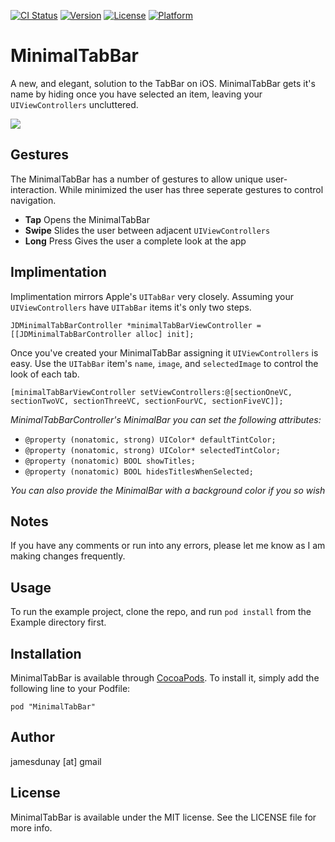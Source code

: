 [![CI Status](http://img.shields.io/travis/jamesdunay@gmail.com/MinimalTabBar.svg?style=flat)](https://travis-ci.org/jamesdunay@gmail.com/MinimalTabBar)
[![Version](https://img.shields.io/cocoapods/v/MinimalTabBar.svg?style=flat)](http://cocoadocs.org/docsets/MinimalTabBar)
[![License](https://img.shields.io/cocoapods/l/MinimalTabBar.svg?style=flat)](http://cocoadocs.org/docsets/MinimalTabBar)
[![Platform](https://img.shields.io/cocoapods/p/MinimalTabBar.svg?style=flat)](http://cocoadocs.org/docsets/MinimalTabBar)


# MinimalTabBar

A new, and elegant, solution to the TabBar on iOS. 
MinimalTabBar gets it's name by hiding once you have selected an item, leaving your `UIViewControllers` uncluttered. 

![](http://i.imgur.com/of7jv2j.gif)


## Gestures
The MinimalTabBar has a number of gestures to allow unique user-interaction. While minimized the user has three seperate gestures to control navigation.

  * **Tap** Opens the MinimalTabBar
  * **Swipe** Slides the user between adjacent `UIViewControllers`
  * **Long** Press Gives the user a complete look at the app




## Implimentation
Implimentation mirrors Apple's `UITabBar` very closely. Assuming your `UIViewControllers` have `UITabBar` items it's only two steps.
```objc
JDMinimalTabBarController *minimalTabBarViewController = [[JDMinimalTabBarController alloc] init];
```

Once you've created your MinimalTabBar assigning it `UIViewControllers` is easy. Use the `UITabBar` item's `name`, `image`, and `selectedImage` to control the look of each tab.
```objc
[minimalTabBarViewController setViewControllers:@[sectionOneVC, sectionTwoVC, sectionThreeVC, sectionFourVC, sectionFiveVC]];
```

*MinimalTabBarController's MinimalBar you can set the following attributes:*

  * `@property (nonatomic, strong) UIColor* defaultTintColor;`
  * `@property (nonatomic, strong) UIColor* selectedTintColor;`
  * `@property (nonatomic) BOOL showTitles;`
  * `@property (nonatomic) BOOL hidesTitlesWhenSelected;`

*You can also provide the MinimalBar with a background color if you so wish*

## Notes

If you have any comments or run into any errors, please let me know as I am making changes frequently. 

    

## Usage

To run the example project, clone the repo, and run `pod install` from the Example directory first.

## Installation

MinimalTabBar is available through [CocoaPods](http://cocoapods.org). To install
it, simply add the following line to your Podfile:

    pod "MinimalTabBar"

## Author

jamesdunay [at] gmail 


## License

MinimalTabBar is available under the MIT license. See the LICENSE file for more info.

